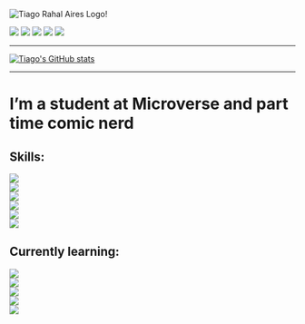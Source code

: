 ![Tiago Rahal Aires Logo!](https://i.imgur.com/sIjVUYF.png)

<a href="https://www.linkedin.com/in/tiagorahal/"><img src="https://img.shields.io/badge/LinkedIn-0077B5?style=for-the-badge&logo=linkedin&logoColor=white"></a>
<a href="https://twitter.com/RahalAires"><img src="https://img.shields.io/badge/Twitter-1DA1F2?style=for-the-badge&logo=twitter&logoColor=white"></a>
<a href="https://www.reddit.com/user/tiagorahal/"><img src="https://img.shields.io/badge/Reddit-FF4500?style=for-the-badge&logo=reddit&logoColor=white"></a>
<a href="https://api.whatsapp.com/send?phone=+554198442760"><img src="https://img.shields.io/badge/WhatsApp-25D366?style=for-the-badge&logo=whatsapp&logoColor=white"></a>
<a href="https://discordapp.com/channels/@me/6160/"><img src="https://img.shields.io/badge/Discord-7289DA?style=for-the-badge&logo=discord&logoColor=white"></a>


<hr>


[![Tiago's GitHub stats](https://github-readme-stats.vercel.app/api?username=tiagorahal&count_private=true&show_icons=true&theme=synthwave)](https://github.com/anuraghazra/github-readme-stats)


<hr>


# I’m a student at Microverse and part time comic nerd

## Skills:
<a href="https://www.linux.org/"><img src="https://img.shields.io/badge/Linux-FCC624?style=for-the-badge&logo=linux&logoColor=black"></a><br>
<a href="https://git-scm.com/"><img src="https://img.shields.io/badge/Git-F05032?style=for-the-badge&logo=git&logoColor=white"></a><br>
<a href="https://getbootstrap.com/docs/5.0/getting-started/introduction/"><img src="https://img.shields.io/badge/Bootstrap-563D7C?style=for-the-badge&logo=bootstrap&logoColor=white"></a><br> 
<a href="https://developer.mozilla.org/en-US/docs/Web/HTML"><img src="https://img.shields.io/badge/HTML5-E34F26?style=for-the-badge&logo=html5&logoColor=white"></a><br>
<a href="https://developer.mozilla.org/en-US/docs/Web/CSS"><img src="https://img.shields.io/badge/CSS3-1572B6?style=for-the-badge&logo=css3&logoColor=white"></a><br>
<a href="https://sass-lang.com/documentation"><img src="https://img.shields.io/badge/Sass-CC6699?style=for-the-badge&logo=sass&logoColor=white"></a><br>


## Currently learning:
<a href="https://www.ruby-lang.org/en/documentation/"><img src="https://img.shields.io/badge/Ruby-CC342D?style=for-the-badge&logo=ruby&logoColor=white"></a><br>
<a href="https://rubyonrails.org/"><img src="https://img.shields.io/badge/Ruby_on_Rails-CC0000?style=for-the-badge&logo=ruby-on-rails&logoColor=white"></a><br> 
<a href="https://developer.mozilla.org/en-US/docs/Web/JavaScript"><img src="https://img.shields.io/badge/JavaScript-F7DF1E?style=for-the-badge&logo=javascript&logoColor=black"></a><br>
<a href="https://reactjs.org/docs/getting-started.html"><img src="https://img.shields.io/badge/React-20232A?style=for-the-badge&logo=react&logoColor=61DAFB"></a><br> 
<a href="https://redux.js.org/"><img src="https://img.shields.io/badge/Redux-593D88?style=for-the-badge&logo=redux&logoColor=white"></a><br> 

  
